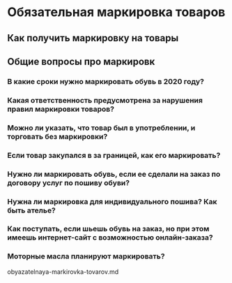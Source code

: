 # Обязательная маркировка товаров

## Как получить маркировку на товары

## Общие вопросы про маркировк

### В какие сроки нужно маркировать обувь в 2020 году?

### Какая ответственность предусмотрена за нарушения правил маркировки товаров?

### Можно ли указать, что товар был в употреблении, и торговать без маркировки?

### Если товар закупался в за границей, как его маркировать?

### Нужно ли маркировать обувь, если ее сделали на заказ по договору услуг по пошиву обуви?

### Нужна ли маркировка для индивидуального пошива? Как быть ателье?

### Как поступать, если шьешь обувь на заказ, но при этом имеешь интернет-сайт с возможностью онлайн-заказа?

### Моторные масла планируют маркировать?

obyazatelnaya-markirovka-tovarov.md